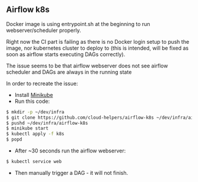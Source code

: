 ## Airflow k8s

Docker image is using entrypoint.sh at the beginning to run webserver/scheduler
properly.

Right now the CI part is failing as there is no Docker login setup to push the
image, nor kubernetes cluster to deploy to (this is intended, will be fixed
as soon as airflow starts executing DAGs correctly).

The issue seems to be that airflow webserver does not see airflow scheduler 
and DAGs are always in the running state

In order to recreate the issue:


*  Install [Minikube](https://kubernetes.io/docs/tasks/tools/install-minikube/)
*  Run this code:
```bash
$ mkdir -p ~/dev/infra
$ git clone https://github.com/cloud-helpers/airflow-k8s ~/dev/infra/airflow-k8s
$ pushd ~/dev/infra/airflow-k8s
$ minikube start
$ kubectl apply -f k8s
$ popd
```

* After ~30 seconds run the airflow webserver:
```bash
$ kubectl service web
```

* Then manually trigger a DAG - it will not finish.


